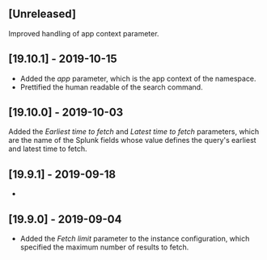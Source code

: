 ## [Unreleased]
Improved handling of app context parameter.

## [19.10.1] - 2019-10-15
- Added the *app* parameter, which is the app context of the namespace.
- Prettified the human readable of the search command.


## [19.10.0] - 2019-10-03
Added the *Earliest time to fetch* and *Latest time to fetch* parameters, which are the name of the Splunk fields whose value defines the query's earliest and latest time to fetch.


## [19.9.1] - 2019-09-18
-

## [19.9.0] - 2019-09-04
- Added the *Fetch limit* parameter to the instance configuration, which specified the maximum number of results to fetch.
